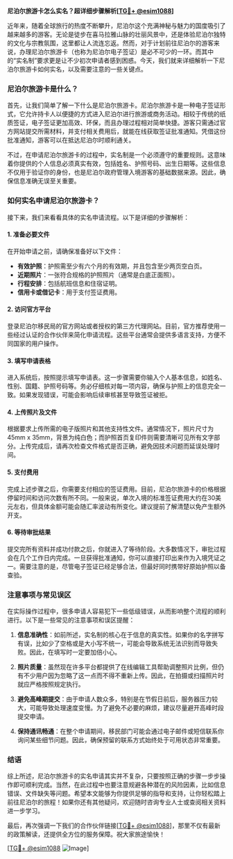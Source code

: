 **尼泊尔旅游卡怎么实名？超详细步骤解析[[TG💪+ @esim1088](https://t.me/s/esim1088)]**

近年来，随着全球旅行的热度不断攀升，尼泊尔这个充满神秘与魅力的国度吸引了越来越多的游客。无论是徒步在喜马拉雅山脉的壮丽风景中，还是体验尼泊尔独特的文化与宗教氛围，这里都让人流连忘返。然而，对于计划前往尼泊尔的游客来说，办理尼泊尔旅游卡（也称为尼泊尔电子签证）是必不可少的一环。而其中的“实名制”要求更是让不少初次申请者感到困惑。今天，我们就来详细解析一下尼泊尔旅游卡如何实名，以及需要注意的一些关键点。

### 尼泊尔旅游卡是什么？

首先，让我们简单了解一下什么是尼泊尔旅游卡。尼泊尔旅游卡是一种电子签证形式，它允许持卡人以便捷的方式进入尼泊尔进行旅游或商务活动。相较于传统的纸质签证，电子签证更加高效、环保，而且办理过程相对简单快捷。游客只需通过官方网站提交所需材料，并支付相关费用后，就能在线获取签证批准通知。凭借这份批准通知，游客可以在抵达尼泊尔时顺利通关。

不过，在申请尼泊尔旅游卡的过程中，实名制是一个必须遵守的重要规则。这意味着你提供的个人信息必须真实有效，包括姓名、护照号码、出生日期等。这些信息不仅用于验证你的身份，也是尼泊尔政府管理入境游客的基础数据来源。因此，确保信息准确无误至关重要。

### 如何实名申请尼泊尔旅游卡？

接下来，我们来看看具体的实名申请流程。以下是详细的步骤解析：

#### 1. 准备必要文件

在开始申请之前，请确保准备好以下文件：
- **有效护照**：护照需至少有六个月的有效期，并且包含至少两页空白页。
- **近期照片**：一张符合规格的护照照片（通常是白底正面照）。
- **行程安排**：包括航班信息和住宿证明。
- **信用卡或借记卡**：用于支付签证费用。

#### 2. 访问官方平台

登录尼泊尔移民局的官方网站或者授权的第三方代理网站。目前，官方推荐使用一些经过认证的合作伙伴来简化申请流程。这些平台通常会提供多语言支持，方便不同国家的用户操作。

#### 3. 填写申请表格

进入系统后，按照提示填写申请表。这一步骤需要你输入个人基本信息，如姓名、性别、国籍、护照号码等。务必仔细核对每一项内容，确保与护照上的信息完全一致。如果发现错误，可能会影响后续审核甚至导致签证被拒。

#### 4. 上传照片及文件

根据要求上传所需的电子版照片和其他支持性文件。通常情况下，照片尺寸为45mm x 35mm，背景为纯白色；而护照首页复印件则需要清晰可见所有文字部分。上传完成后，请再次检查文件格式是否正确，避免因技术问题而延误处理时间。

#### 5. 支付费用

完成上述步骤之后，你需要支付相应的签证费用。目前，尼泊尔旅游卡的价格根据停留时间和访问次数有所不同。一般来说，单次入境的标准签证费用大约在30美元左右，但具体金额可能会随汇率波动有所变化。建议提前了解清楚以免产生额外开支。

#### 6. 等待审批结果

提交完所有资料并成功付款之后，你就进入了等待阶段。大多数情况下，审批过程会在几个工作日内完成。一旦获得批准通知，你可以直接打印出来作为入境凭证之一。需要注意的是，尽管电子签证已经足够合法，但最好同时携带好原始护照以备查验。

### 注意事项与常见误区

在实际操作过程中，很多申请人容易犯下一些低级错误，从而影响整个流程的顺利进行。以下是一些常见的注意事项和误区提醒：

1. **信息准确性**：如前所述，实名制的核心在于信息的真实性。如果你的名字拼写有误，比如少了空格或是大小写不统一，可能会导致系统无法识别而导致失败。因此，在填写时一定要加倍小心。

2. **照片质量**：虽然现在许多平台都提供了在线编辑工具帮助调整照片比例，但仍有不少用户因为忽略了这一点而不得不重新上传。因此，在拍摄或扫描照片时就应严格按照规定执行。

3. **避免高峰期提交**：由于申请人数众多，特别是在节假日前后，服务器压力较大，可能导致处理速度变慢。为了避免不必要的麻烦，建议尽量避开高峰时段提交申请。

4. **保持通讯畅通**：在整个申请期间，移民部门可能会通过电子邮件或短信联系你询问某些细节问题。因此，确保预留的联系方式始终处于可用状态非常重要。

### 结语

综上所述，尼泊尔旅游卡的实名申请其实并不复杂，只要按照正确的步骤一步步操作即可顺利完成。当然，在此过程中也要注意规避各种潜在的风险因素，比如信息错误、文件缺失等问题。希望本文能够为你提供足够的指导和支持，让你轻松踏上前往尼泊尔的旅程！如果你还有其他疑问，欢迎随时咨询专业人士或查阅相关资料进一步学习。

最后，再次强调一下我们的合作伙伴链接[[TG💪+ @esim1088](https://t.me/s/esim1088)]，那里不仅有最新的政策解读，还提供全方位的服务保障。祝大家旅途愉快！

[[TG💪+ @esim1088](https://t.me/s/esim1088) ![Image](https://i.postimg.cc/4NQfJmqS/Snipaste-2025-05-13-00-14-12.png)]